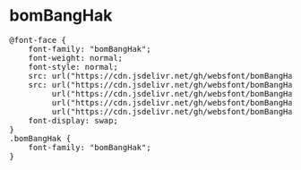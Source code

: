# bomBangHak

<pre>
@font-face {
    font-family: "bomBangHak";
    font-weight: normal;
    font-style: normal;
    src: url("https://cdn.jsdelivr.net/gh/websfont/bomBangHak/bomBangHak.eot");
    src: url("https://cdn.jsdelivr.net/gh/websfont/bomBangHak/bomBangHak.eot?#iefix") format("embedded-opentype"),
         url("https://cdn.jsdelivr.net/gh/websfont/bomBangHak/bomBangHak.woff2") format("woff2"),
         url("https://cdn.jsdelivr.net/gh/websfont/bomBangHak/bomBangHak.woff") format("woff"),
         url("https://cdn.jsdelivr.net/gh/websfont/bomBangHak/bomBangHak.ttf") format("truetype");
    font-display: swap;
} 
.bomBangHak {
    font-family: "bomBangHak";
}
</pre>
